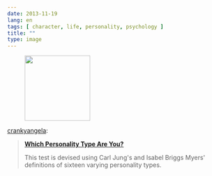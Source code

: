 ```yaml
---
date: 2013-11-19
lang: en
tags: [ character, life, personality, psychology ]
title: ""
type: image
---
```


<figure>
<a
href="https://hugo.ferreira.cc/crankyangela-which-personality-type-are-you/attachment/315/"
rel="attachment"><img
src="https://hugo.ferreira.cc/wp-content/uploads/2013/11/tumblr_mwav5j0gmc1qanj4so1_1280-150x150.jpg"
width="150" height="150" /></a></figure>

[crankyangela](http://crankyangela.tumblr.com/post/67360065556/which-personality-type-are-you-this-test-is):

> **[Which Personality Type Are
> You?](http://www.lifehack.org/articles/lifestyle/which-personality-type-are-you.html "Which Personality Type Are You?")**
>
> This test is devised using Carl Jung's and Isabel Briggs Myers'
> definitions of sixteen varying personality types.

